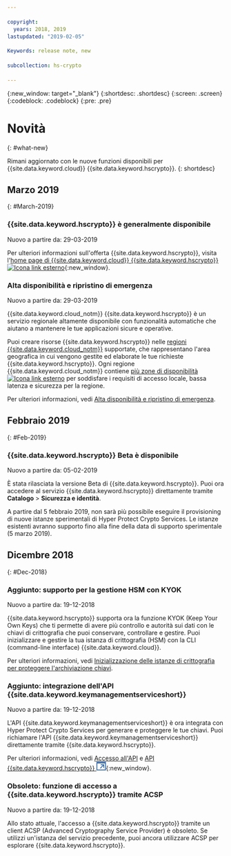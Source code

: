 ```yaml
---

copyright:
  years: 2018, 2019
lastupdated: "2019-02-05"

Keywords: release note, new

subcollection: hs-crypto

---
```


{:new_window: target="_blank"}
{:shortdesc: .shortdesc}
{:screen: .screen}
{:codeblock: .codeblock}
{:pre: .pre}

# Novità
{: #what-new}

Rimani aggiornato con le nuove funzioni disponibili per {{site.data.keyword.cloud}} {{site.data.keyword.hscrypto}}.
{: shortdesc}

## Marzo 2019
{: #March-2019}

### {{site.data.keyword.hscrypto}} è generalmente disponibile
Nuovo a partire da: 29-03-2019

Per ulteriori informazioni sull'offerta {{site.data.keyword.hscrypto}}, visita l'[home page di {{site.data.keyword.cloud}} {{site.data.keyword.hscrypto}} ![Icona link esterno](../../icons/launch-glyph.svg "Icona link esterno")](https://www.ibm.com/cloud/hyper-protect-crypto){:new_window}.

### Alta disponibilità e ripristino di emergenza
Nuovo a partire da: 29-03-2019

{{site.data.keyword.cloud_notm}} {{site.data.keyword.hscrypto}} è un servizio regionale altamente disponibile con funzionalità automatiche che aiutano a mantenere le tue applicazioni sicure e operative.

Puoi creare risorse {{site.data.keyword.hscrypto}} nelle [regioni {{site.data.keyword.cloud_notm}}](/docs/services/hs-crypto/regions.html) supportate, che rappresentano l'area geografica in cui vengono gestite ed elaborate le tue richieste {{site.data.keyword.hscrypto}}. Ogni regione {{site.data.keyword.cloud_notm}} contiene [più zone di disponibilità ![Icona link esterno](../../icons/launch-glyph.svg "Icona link esterno")](https://www.ibm.com/blogs/bluemix/2018/06/expansion-availability-zones-global-regions/) per soddisfare i requisiti di accesso locale, bassa latenza e sicurezza per la regione.

Per ulteriori informazioni, vedi [Alta disponibilità e ripristino di emergenza](/docs/services/hs-crypto/ha-dr.html).

## Febbraio 2019
{: #Feb-2019}

### {{site.data.keyword.hscrypto}} Beta è disponibile
Nuovo a partire da: 05-02-2019

È stata rilasciata la versione Beta di {{site.data.keyword.hscrypto}}. Puoi ora accedere al servizio {{site.data.keyword.hscrypto}} direttamente tramite **Catalogo** > **Sicurezza e identità**.

A partire dal 5 febbraio 2019, non sarà più possibile eseguire il provisioning di nuove istanze sperimentali di Hyper Protect Crypto Services. Le istanze esistenti avranno supporto fino alla fine della data di supporto sperimentale (5 marzo 2019).

## Dicembre 2018
{: #Dec-2018}

### Aggiunto: supporto per la gestione HSM con KYOK
Nuovo a partire da: 19-12-2018

{{site.data.keyword.hscrypto}} supporta ora la funzione KYOK (Keep Your Own Keys) che ti permette di avere più controllo e autorità sui dati con le chiavi di crittografia che puoi conservare, controllare e gestire. Puoi inizializzare e gestire la tua istanza di crittografia (HSM) con la CLI (command-line interface) {{site.data.keyword.cloud}}.

Per ulteriori informazioni, vedi [Inizializzazione delle istanze di crittografia per proteggere l'archiviazione chiavi](/docs/services/hs-crypto/initialize_hsm.html).

### Aggiunto: integrazione dell'API {{site.data.keyword.keymanagementserviceshort}}
Nuovo a partire da: 19-12-2018

L'API {{site.data.keyword.keymanagementserviceshort}} è ora integrata con Hyper Protect Crypto Services per generare e proteggere le tue chiavi. Puoi richiamare l'API {{site.data.keyword.keymanagementserviceshort}} direttamente tramite {{site.data.keyword.hscrypto}}.

Per ulteriori informazioni, vedi [Accesso all'API](/docs/services/hs-crypto/access-api.html) e [API {{site.data.keyword.hscrypto}} ![Icona link esterno](image/external_link.svg "Icona link esterno")](https://cloud.ibm.com/apidocs/hs-crypto){:new_window}.

### Obsoleto: funzione di accesso a {{site.data.keyword.hscrypto}} tramite ACSP
Nuovo a partire da: 19-12-2018

Allo stato attuale, l'accesso a {{site.data.keyword.hscrypto}} tramite un client ACSP (Advanced Cryptography Service Provider) è obsoleto. Se utilizzi un'istanza del servizio precedente, puoi ancora utilizzare ACSP per esplorare {{site.data.keyword.hscrypto}}.
